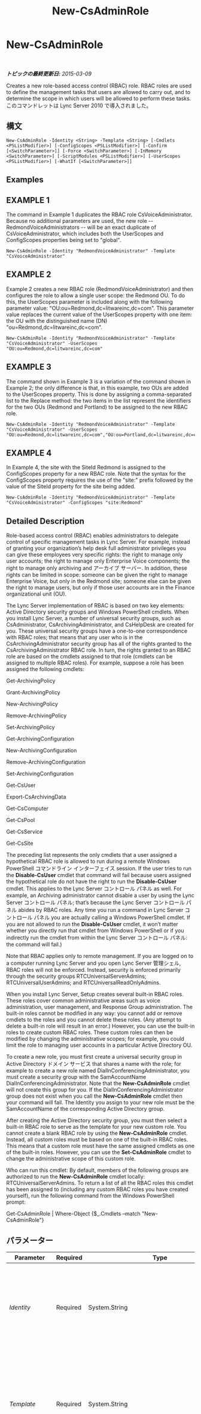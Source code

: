﻿---
title: New-CsAdminRole
TOCTitle: New-CsAdminRole
ms:assetid: 1e46c02e-0937-4e3b-b02e-e7507189f6aa
ms:mtpsurl: https://technet.microsoft.com/ja-jp/library/Gg398271(v=OCS.15)
ms:contentKeyID: 48271455
ms.date: 05/19/2016
mtps_version: v=OCS.15
ms.translationtype: HT
---

# New-CsAdminRole

 

_**トピックの最終更新日:** 2015-03-09_

Creates a new role-based access control (RBAC) role. RBAC roles are used to define the management tasks that users are allowed to carry out, and to determine the scope in which users will be allowed to perform these tasks. このコマンドレットは Lync Server 2010 で導入されました。

## 構文

    New-CsAdminRole -Identity <String> -Template <String> [-Cmdlets <PSListModifier>] [-ConfigScopes <PSListModifier>] [-Confirm [<SwitchParameter>]] [-Force <SwitchParameter>] [-InMemory <SwitchParameter>] [-ScriptModules <PSListModifier>] [-UserScopes <PSListModifier>] [-WhatIf [<SwitchParameter>]]

## Examples

## EXAMPLE 1

The command in Example 1 duplicates the RBAC role CsVoiceAdministrator. Because no additional parameters are used, the new role -- RedmondVoiceAdministrators -- will be an exact duplicate of CsVoiceAdministrator, which includes both the UserScopes and ConfigScopes properties being set to "global".

    New-CsAdminRole -Identity "RedmondVoiceAdministrator" -Template "CsVoiceAdministrator"

## EXAMPLE 2

Example 2 creates a new RBAC role (RedmondVoiceAdministrator) and then configures the role to allow a single user scope: the Redmond OU. To do this, the UserScopes parameter is included along with the following parameter value: "OU:ou=Redmond,dc=litwareinc,dc=com". This parameter value replaces the current value of the UserScopes property with one item: the OU with the distinguished name (DN) "ou=Redmond,dc=litwareinc,dc=com".

    New-CsAdminRole -Identity "RedmondVoiceAdministrator" -Template "CsVoiceAdministrator" -UserScopes "OU:ou=Redmond,dc=litwareinc,dc=com"

## EXAMPLE 3

The command shown in Example 3 is a variation of the command shown in Example 2; the only difference is that, in this example, two OUs are added to the UserScopes property. This is done by assigning a comma-separated list to the Replace method: the two items in the list represent the identifiers for the two OUs (Redmond and Portland) to be assigned to the new RBAC role.

    New-CsAdminRole -Identity "RedmondVoiceAdministrator" -Template "CsVoiceAdministrator" -UserScopes "OU:ou=Redmond,dc=litwareinc,dc=com","OU:ou=Portland,dc=litwareinc,dc=com"

## EXAMPLE 4

In Example 4, the site with the SiteId Redmond is assigned to the ConfigScopes property for a new RBAC role. Note that the syntax for the ConfigScopes property requires the use of the "site:" prefix followed by the value of the SiteId property for the site being added.

    New-CsAdminRole -Identity "RedmondVoiceAdministrator" -Template "CsVoiceAdministrator" -ConfigScopes "site:Redmond"

## Detailed Description

Role-based access control (RBAC) enables administrators to delegate control of specific management tasks in Lync Server. For example, instead of granting your organization’s help desk full administrator privileges you can give these employees very specific rights: the right to manage only user accounts; the right to manage only Enterprise Voice components; the right to manage only archiving and アーカイブ サーバー. In addition, these rights can be limited in scope: someone can be given the right to manage Enterprise Voice, but only in the Redmond site; someone else can be given the right to manage users, but only if those user accounts are in the Finance organizational unit (OU).

The Lync Server implementation of RBAC is based on two key elements: Active Directory security groups and Windows PowerShell cmdlets. When you install Lync Server, a number of universal security groups, such as CsAdministrator, CsArchivingAdministrator, and CsHelpDesk are created for you. These universal security groups have a one-to-one correspondence with RBAC roles; that means that any user who is in the CsArchivingAdministrator security group has all of the rights granted to the CsArchivingAdministrator RBAC role. In turn, the rights granted to an RBAC role are based on the cmdlets assigned to that role (cmdlets can be assigned to multiple RBAC roles). For example, suppose a role has been assigned the following cmdlets:

Get-ArchivingPolicy

Grant-ArchivingPolicy

New-ArchivingPolicy

Remove-ArchivingPolicy

Set-ArchivingPolicy

Get-ArchivingConfiguration

New-ArchivingConfiguration

Remove-ArchivingConfiguration

Set-ArchivingConfiguration

Get-CsUser

Export-CsArchivingData

Get-CsComputer

Get-CsPool

Get-CsService

Get-CsSite

The preceding list represents the only cmdlets that a user assigned a hypothetical RBAC role is allowed to run during a remote Windows PowerShell コマンドライン インターフェイス session. If the user tries to run the **Disable-CsUser** cmdlet that command will fail because users assigned the hypothetical role do not have the right to run the **Disable-CsUser** cmdlet. This applies to the Lync Server コントロール パネル as well. For example, an Archiving administrator cannot disable a user by using the Lync Server コントロール パネル; that’s because the Lync Server コントロール パネル abides by RBAC roles. Any time you run a command in Lync Server コントロール パネル you are actually calling a Windows PowerShell cmdlet. If you are not allowed to run the **Disable-CsUser** cmdlet, it won’t matter whether you directly run that cmdlet from Windows PowerShell or if you indirectly run the cmdlet from within the Lync Server コントロール パネル: the command will fail.)

Note that RBAC applies only to remote management. If you are logged on to a computer running Lync Server and you open Lync Server 管理シェル, RBAC roles will not be enforced. Instead, security is enforced primarily through the security groups RTCUniversalServerAdmins; RTCUniversalUserAdmins; and RTCUniversalReadOnlyAdmins.

When you install Lync Server, Setup creates several built-in RBAC roles. These roles cover common administrative areas such as voice administration, user management, and Response Group administration. The built-in roles cannot be modified in any way: you cannot add or remove cmdlets to the roles and you cannot delete these roles. (Any attempt to delete a built-in role will result in an error.) However, you can use the built-in roles to create custom RBAC roles. These custom roles can then be modified by changing the administrative scopes; for example, you could limit the role to managing user accounts in a particular Active Directory OU.

To create a new role, you must first create a universal security group in Active Directory ドメイン サービス that shares a name with the role; for example to create a new role named DialInConferencingAdministrator, you must create a security group with the SamAccountName DialInConferencingAdministrator. Note that the **New-CsAdminRole** cmdlet will not create this group for you. If the DialInConferencingAdministrator group does not exist when you call the **New-CsAdminRole** cmdlet then your command will fail. The Identity you assign to your new role must be the SamAccountName of the corresponding Active Directory group.

After creating the Active Directory security group, you must then select a built-in RBAC role to serve as the template for your new custom role. You cannot create a blank RBAC role by using the **New-CsAdminRole** cmdlet. Instead, all custom roles must be based on one of the built-in RBAC roles. This means that a custom role must have the same assigned cmdlets as one of the built-in roles. However, you can use the **Set-CsAdminRole** cmdlet to change the administrative scope of this custom role.

Who can run this cmdlet: By default, members of the following groups are authorized to run the **New-CsAdminRole** cmdlet locally: RTCUniversalServerAdmins. To return a list of all the RBAC roles this cmdlet has been assigned to (including any custom RBAC roles you have created yourself), run the following command from the Windows PowerShell prompt:

Get-CsAdminRole | Where-Object {$\_.Cmdlets –match "New-CsAdminRole"}

## パラメーター


<table>
<colgroup>
<col style="width: 25%" />
<col style="width: 25%" />
<col style="width: 25%" />
<col style="width: 25%" />
</colgroup>
<thead>
<tr class="header">
<th>Parameter</th>
<th>Required</th>
<th>Type</th>
<th>Description</th>
</tr>
</thead>
<tbody>
<tr class="odd">
<td><p><em>Identity</em></p></td>
<td><p>Required</p></td>
<td><p>System.String</p></td>
<td><p>Unique identifier for the RBAC role to be created. The Identity for an RBAC role must be the same as the SamAccountName for the Active Directory universal security group associated with that role. For example, the help desk role has an Identity equal to CsHelpDesk; CsHelpDesk is also the SamAccountName of the Active Directory security group associated with that role.</p></td>
</tr>
<tr class="even">
<td><p><em>Template</em></p></td>
<td><p>Required</p></td>
<td><p>System.String</p></td>
<td><p>Name of the built-in RBAC role that will serve as a template for the custom RBAC role being created. All new RBAC roles must be based on an existing role; it is not possible to create a blank RBAC role (that is, a role with no cmdlets assigned to it or without values assigned to either the ConfigScopes or UserScopes properties). However, after the custom role has been created, you can then use the <strong>Set-CsAdminRole</strong> cmdlet to modify the properties of the new role.</p></td>
</tr>
<tr class="odd">
<td><p><em>Cmdlets</em></p></td>
<td><p>Optional</p></td>
<td><p>System.Management.Automation.PSListModifier</p></td>
<td><p>Enables you to specify the cmdlets that will be available to users who hold the new RBAC role. For example, to create a new role that provides access only to one cmdlet (the <strong>Export-CsArchivingData</strong> cmdlet) use syntax like this:</p>
<p>-Cmdlets &quot;Export-CsArchivingData&quot;</p>
<p>To allow access to multiple cmdlets, separate the cmdlet names using commas:</p>
<p>-Cmdlets &quot;Export-CsArchivingData&quot;,&quot;Invoke-CsArchivingDatabasePurge&quot;</p></td>
</tr>
<tr class="even">
<td><p><em>ConfigScopes</em></p></td>
<td><p>Optional</p></td>
<td><p>System.Management.Automation.PSListModifier</p></td>
<td><p>Used to limit the scope of the cmdlet to configuration settings within the specified site. To limit the cmdlet scope to a single site, use syntax similar to this: -ConfigScopes site:Redmond. Multiple sites can be specified by using a comma-separated list: -ConfigScopes &quot;site:Redmond, &quot;site:Dublin&quot;. You can also set the ConfigScopes property to &quot;global&quot;.</p>
<p>When assigning a value to the ConfigScopes parameter you must use the &quot;site:&quot; prefix followed by the value of the site’s SiteId property; note that the SiteID is not necessarily the same value as the site’s Identity or the site’s DisplayName. To determine the SiteId for a given site you can use a command similar to this:</p>
<p>Get-CsSite &quot;Redmond&quot; | Select-Object SiteId</p>
<p>You must specify a value for either (or both) the ConfigScopes and UserScopes properties.</p></td>
</tr>
<tr class="odd">
<td><p><em>Confirm</em></p></td>
<td><p>Optional</p></td>
<td><p>System.Management.Automation.SwitchParameter</p></td>
<td><p>コマンドの実行前に確認メッセージが表示されます。</p></td>
</tr>
<tr class="even">
<td><p><em>Force</em></p></td>
<td><p>Optional</p></td>
<td><p>System.Management.Automation.SwitchParameter</p></td>
<td><p>Suppresses the display of any non-fatal error message that might occur when running the command.</p></td>
</tr>
<tr class="odd">
<td><p><em>InMemory</em></p></td>
<td><p>Optional</p></td>
<td><p>System.Management.Automation.SwitchParameter</p></td>
<td><p>永続的な変更としてオブジェクトをコミットせずに、オブジェクト参照を作成します。このパラメーターを指定して呼び出したコマンドレットの出力を変数に割り当てる場合、オブジェクト参照のプロパティを変更し、コマンドレットに対応する Set- コマンドレットを呼び出してそれらの変更をコミットできます。</p></td>
</tr>
<tr class="even">
<td><p><em>ScriptModules</em></p></td>
<td><p>Optional</p></td>
<td><p>System.Management.Automation.PSListModifier</p></td>
<td><p>Enables you to specify a function within a Windows PowerShell script that will then be available to users who hold the new RBAC role. For example, this syntax provides access to a function named Reset in a script named UpdateDatabase.ps1 :</p>
<p>-ScriptModules &quot;UpdateDatabase.ps1:Reset&quot;</p></td>
</tr>
<tr class="odd">
<td><p><em>UserScopes</em></p></td>
<td><p>Optional</p></td>
<td><p>System.Management.Automation.PSListModifier</p></td>
<td><p>Used to limit the scope of the cmdlet to user management activities within the specified organizational unit. To limit the cmdlet scope to a single organizational unit, use syntax similar to this: -UserScopes &quot;OU:ou=Redmond,dc=litwareinc,dc=com&quot;. Multiple OUs can be specified by using a comma-separated list: -UserScopes &quot;OU:ou=Redmond,dc=litwareinc,dc=com&quot;, &quot;OU:ou=Dublin,dc=litwareinc,dc=com&quot;. To add new scopes (or remove existing scopes) from a role, use the Windows PowerShell list modifiers syntax. For details, see the Examples section of this Help topic.</p>
<p>You must specify a value for either (or both) the ConfigScopes and UserScopes properties.</p></td>
</tr>
<tr class="even">
<td><p><em>WhatIf</em></p></td>
<td><p>Optional</p></td>
<td><p>System.Management.Automation.SwitchParameter</p></td>
<td><p>実際にコマンドを実行しなくてもコマンドの実行結果がわかります。</p></td>
</tr>
</tbody>
</table>


## Input Types

None.

## Return Types

The **New-CsAdminRole** cmdlet creates new instances of the Microsoft.Rtc.Management.WritableConfig.Settings.Roles.Role object.

